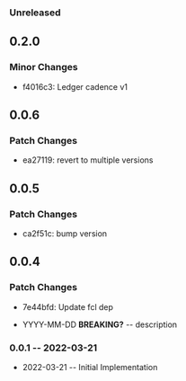 ### Unreleased

## 0.2.0

### Minor Changes

- f4016c3: Ledger cadence v1

## 0.0.6

### Patch Changes

- ea27119: revert to multiple versions

## 0.0.5

### Patch Changes

- ca2f51c: bump version

## 0.0.4

### Patch Changes

- 7e44bfd: Update fcl dep

- YYYY-MM-DD **BREAKING?** -- description

### 0.0.1 -- 2022-03-21

- 2022-03-21 -- Initial Implementation

